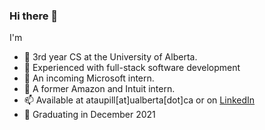 ### Hi there 👋

I'm
- 🔭 3rd year CS at the University of Alberta.
- 👯 Experienced with full-stack software development
- 🔎 An incoming Microsoft intern.
- 🌱 A former Amazon and Intuit intern.
- 📫 Available at ataupill[at]ualberta[dot]ca or on [LinkedIn](https://www.linkedin.com/in/lidia-ataupillco/) 
- 🎊 Graduating in December 2021

